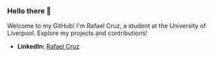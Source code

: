 ### Hello there 👋

Welcome to my GitHub! I'm Rafael Cruz, a student at the University of Liverpool. Explore my projects and contributions!
  - **LinkedIn:** [Rafael Cruz](https://www.linkedin.com/in/your-profile/)

